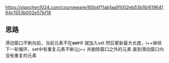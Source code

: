 https://xiaochen1024.com/courseware/60b4f11ab1aa91002eb53b18/61964164c1553b002e57bf18

## 思路
滑动窗口不断向前，当前元素不在**set**中 就加入set 然后更新最大长度，i++继续下一轮循环，set中有重复元素不断让j++ 并删除窗口之外的元素 直到滑动窗口内没有重复的元素

